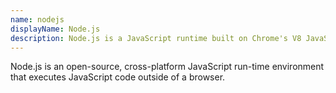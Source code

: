 ```yaml
---
name: nodejs
displayName: Node.js
description: Node.js is a JavaScript runtime built on Chrome's V8 JavaScript engine.
---
```

Node.js is an open-source, cross-platform JavaScript run-time environment that executes JavaScript code outside of a browser.
